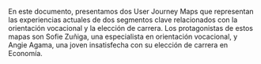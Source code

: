 En este documento, presentamos dos User Journey Maps que representan las experiencias actuales de dos segmentos clave relacionados con la orientación vocacional y la elección de carrera. Los protagonistas de estos mapas son Sofie Zuñiga, una especialista en orientación vocacional, y Angie Agama, una joven insatisfecha con su elección de carrera en Economía.

